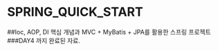 # SPRING_QUICK_START
##Ioc, AOP, DI 핵심 개념과 MVC + MyBatis + JPA를 활용한 스프링 프로젝트<br>
###DAY4 까지 완료된 자료.
